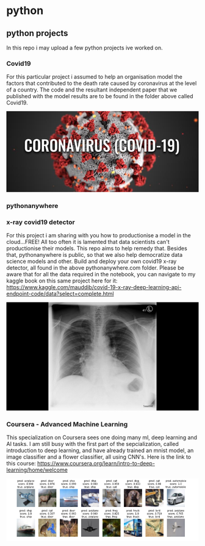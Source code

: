 # python
## python projects
In this repo i may upload a few python projects ive worked on.
### Covid19
For this particular project i assumed to help an organisation model the factors that contributed to the death rate caused by coronavirus at the level of a country. The code and the resultant independent paper that we published with the model results are to be found in the folder above called Covid19.

![Image of virus](https://github.com/Usul1980/python/blob/main/coronavirus.jpg)

### pythonanywhere
### x-ray covid19 detector

For this project i am sharing with you how to productionise a model in the cloud...FREE! All too often it is lamented that data scientists can't productionise their models. This repo aims to help remedy that. Besides that, pythonanywhere is public, so that we also help democratize data science models and other. Build and deploy your own covid19 x-ray detector, all found in the above pythonanywhere.com folder. Please be aware that for all the data required in the notebook, you can navigate to my kaggle book on this same project here for it:
https://www.kaggle.com/mauddib/covid-19-x-ray-deep-learning-api-endpoint-code/data?select=complete.html

![Image of virus](https://github.com/Usul1980/python/blob/main/x-ray-COVID-19.jpg)

### Coursera - Advanced Machine Learning
This specialization on Coursera sees one doing many ml, deep learning and AI tasks. I am still busy with the first part of the sepcialization, called introduction to deep learning, and have already trained an mnist model, an image classifier and a flower classifier, all using CNN's. Here is the link to this course:
https://www.coursera.org/learn/intro-to-deep-learning/home/welcome

![Image of virus](https://github.com/Usul1980/python/blob/main/image_classifier_aml_week3.png)
